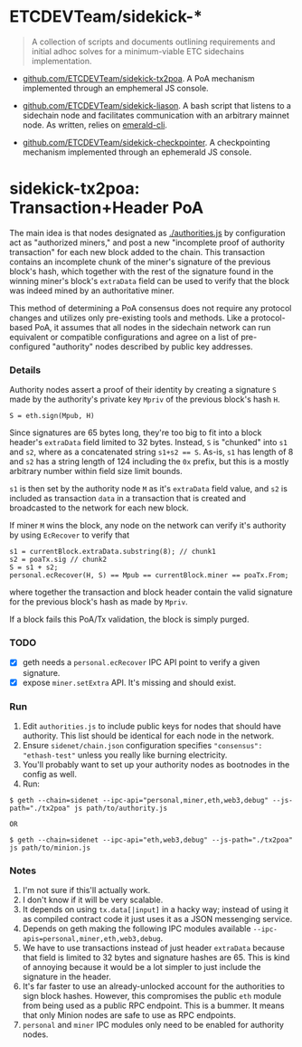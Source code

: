 # ETCDEVTeam/sidekick-*

> A collection of scripts and documents outlining requirements and initial adhoc solves for a minimum-viable ETC sidechains implementation.

- [github.com/ETCDEVTeam/sidekick-tx2poa](http://github.com/ETCDEVTeam/sidekick-tx2poa). A PoA mechanism implemented through an emphemeral JS console.

- [github.com/ETCDEVTeam/sidekick-liason](http://github.com/ETCDEVTeam/sidekick-liason). A bash script that listens to a sidechain node and facilitates communication with an arbitrary mainnet node. As written, relies on [emerald-cli](https://github.com/ETCDEVTeam/emerald-cli).

- [github.com/ETCDEVTeam/sidekick-checkpointer](http://github.com/ETCDEVTeam/sidekick-checkpointer). A checkpointing mechanism implemented through an ephemerald JS console.

# sidekick-tx2poa: Transaction+Header PoA

The main idea is that nodes designated as [./authorities.js](./authorities.js) by configuration act as "authorized miners," and post a new "incomplete proof of authority transaction" for each new block added to the chain. This transaction contains an incomplete chunk of the miner's signature of the previous block's hash, which together with the rest of the signature found in the winning miner's block's `extraData` field can be used to verify that the block was indeed mined by an authoritative miner.

This method of determining a PoA consensus does not require any protocol changes and utilizes only pre-existing tools and methods. Like a protocol-based PoA, it assumes that all nodes in the sidechain network can run equivalent or compatible configurations and agree on a list of pre-configured "authority" nodes described by public key addresses.

### Details

Authority nodes assert a proof of their identity by creating a signature `S` made by the authority's private key `Mpriv` of the previous block's hash `H`.

```
S = eth.sign(Mpub, H)
```

Since signatures are 65 bytes long, they're too big to fit into a block header's `extraData` field limited to 32 bytes. Instead, `S` is "chunked" into `s1` and `s2`, where as a concatenated string `s1+s2 == S`. As-is, `s1` has length of 8 and `s2` has a string length of 124 including the `0x` prefix, but this is a mostly arbitrary number within field size limit bounds.

`s1` is then set by the authority node `M` as it's `extraData` field value, and `s2` is included as transaction `data` in a transaction that is created and broadcasted to the network for each new block.

If miner `M` wins the block, any node on the network can verify it's authority by using `EcRecover` to verify that

```
s1 = currentBlock.extraData.substring(8); // chunk1
s2 = poaTx.sig // chunk2
S = s1 + s2;
personal.ecRecover(H, S) == Mpub == currentBlock.miner == poaTx.From;
```

where together the transaction and block header contain the valid signature for the previous block's hash as made by `Mpriv`.

If a block fails this PoA/Tx validation, the block is simply purged.

### TODO
- [x] geth needs a `personal.ecRecover` IPC API point to verify a given signature.
- [x] expose `miner.setExtra` API. It's missing and should exist.

### Run

1. Edit `authorities.js` to include public keys for nodes that should have authority. This list should be identical for each node in the network.
2. Ensure `sidenet/chain.json` configuration specifies `"consensus": "ethash-test"` unless you really like burning electricity.
3. You'll probably want to set up your authority nodes as bootnodes in the config as well.
4. Run:
```
$ geth --chain=sidenet --ipc-api="personal,miner,eth,web3,debug" --js-path="./tx2poa" js path/to/authority.js

OR

$ geth --chain=sidenet --ipc-api="eth,web3,debug" --js-path="./tx2poa" js path/to/minion.js
```

### Notes

1. I'm not sure if this'll actually work.
2. I don't know if it will be very scalable.
3. It depends on using `tx.data[|input]` in a hacky way; instead of using it as compiled contract code it just uses it as a JSON messenging service.
4. Depends on geth making the following IPC modules available `--ipc-apis=personal,miner,eth,web3,debug`.
5. We have to use transactions instead of just header `extraData` because that field is limited to 32 bytes and signature hashes are 65. This is kind of annoying because it would be a lot simpler to just include the signature in the header.
6. It's far faster to use an already-unlocked account for the authorities to sign block hashes. However, this compromises the public `eth` module from being used as a public RPC endpoint. This is a bummer. It means that only Minion nodes are safe to use as RPC endpoints.
7. `personal` and `miner` IPC modules only need to be enabled for authority nodes.
